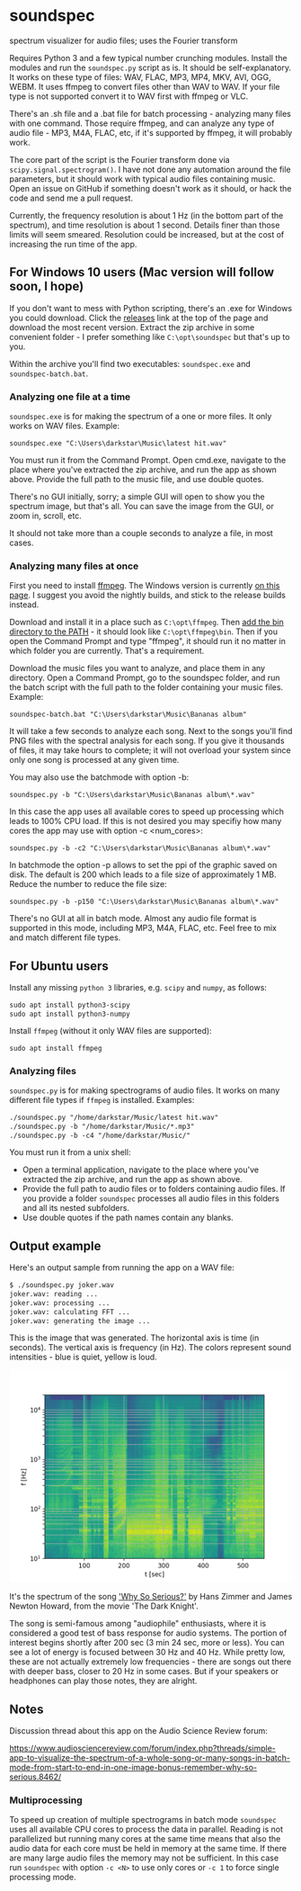 # soundspec
spectrum visualizer for audio files; uses the Fourier transform

Requires Python 3 and a few typical number crunching modules. Install the modules and run the `soundspec.py` script as is. It should be self-explanatory. It works on these type of files: WAV, FLAC, MP3, MP4, MKV, AVI, OGG, WEBM. It uses ffmpeg to convert files other than WAV to WAV. If your file type is not supported convert it to WAV first with ffmpeg or VLC.

There's an .sh file and a .bat file for batch processing - analyzing many files with one command. Those require ffmpeg, and can analyze any type of audio file - MP3, M4A, FLAC, etc, if it's supported by ffmpeg, it will probably work.

The core part of the script is the Fourier transform done via `scipy.signal.spectrogram()`. I have not done any automation around the file parameters, but it should work with typical audio files containing music. Open an issue on GitHub if something doesn't work as it should, or hack the code and send me a pull request.

Currently, the frequency resolution is about 1 Hz (in the bottom part of the spectrum), and time resolution is about 1 second. Details finer than those limits will seem smeared. Resolution could be increased, but at the cost of increasing the run time of the app.

## For Windows 10 users (Mac version will follow soon, I hope)

If you don't want to mess with Python scripting, there's an .exe for Windows you could download. Click the [releases](https://github.com/FlorinAndrei/soundspec/releases) link at the top of the page and download the most recent version. Extract the zip archive in some convenient folder - I prefer something like `C:\opt\soundspec` but that's up to you.

Within the archive you'll find two executables: `soundspec.exe` and `soundspec-batch.bat`.

### Analyzing one file at a time

`soundspec.exe` is for making the spectrum of a one or more files. It only works on WAV files. Example:

```
soundspec.exe "C:\Users\darkstar\Music\latest hit.wav"
```

You must run it from the Command Prompt. Open cmd.exe, navigate to the place where you've extracted the zip archive, and run the app as shown above. Provide the full path to the music file, and use double quotes.

There's no GUI initially, sorry; a simple GUI will open to show you the spectrum image, but that's all. You can save the image from the GUI, or zoom in, scroll, etc.

It should not take more than a couple seconds to analyze a file, in most cases.

### Analyzing many files at once

First you need to install [ffmpeg](https://ffmpeg.org/). The Windows version is currently [on this page](https://ffmpeg.zeranoe.com/builds/). I suggest you avoid the nightly builds, and stick to the release builds instead.

Download and install it in a place such as `C:\opt\ffmpeg`. Then [add the bin directory to the PATH](https://helpdeskgeek.com/windows-10/add-windows-path-environment-variable/) - it should look like `C:\opt\ffmpeg\bin`. Then if you open the Command Prompt and type "ffmpeg", it should run it no matter in which folder you are currently. That's a requirement.

Download the music files you want to analyze, and place them in any directory. Open a Command Prompt, go to the soundspec folder, and run the batch script with the full path to the folder containing your music files. Example:

```
soundspec-batch.bat "C:\Users\darkstar\Music\Bananas album"
```

It will take a few seconds to analyze each song. Next to the songs you'll find PNG files with the spectral analysis for each song. If you give it thousands of files, it may take hours to complete; it will not overload your system since only one song is processed at any given time.

You may also use the batchmode with option -b:

```
soundspec.py -b "C:\Users\darkstar\Music\Bananas album\*.wav"
```

In this case the app uses all available cores to speed up processing which leads to 100% CPU load. If this is not desired you may specifiy how many cores the app may use with option -c <num_cores>:

```
soundspec.py -b -c2 "C:\Users\darkstar\Music\Bananas album\*.wav"
```

In batchmode the option -p <ppi> allows to set the ppi of the graphic saved on disk. The default is 200 which leads to a file size of approximately 1 MB. Reduce the number to reduce the file size:

```
soundspec.py -b -p150 "C:\Users\darkstar\Music\Bananas album\*.wav"
```

There's no GUI at all in batch mode. Almost any audio file format is supported in this mode, including MP3, M4A, FLAC, etc. Feel free to mix and match different file types.

## For Ubuntu users

Install any missing `python 3` libraries, e.g. `scipy` and `numpy`, as follows:

```
sudo apt install python3-scipy
sudo apt install python3-numpy
```

Install `ffmpeg` (without it only WAV files are supported):

```
sudo apt install ffmpeg
```

### Analyzing files

`soundspec.py` is for making spectrograms of audio files. It works on many different file types if `ffmpeg` is installed. Examples:

```
./soundspec.py "/home/darkstar/Music/latest hit.wav"
./soundspec.py -b "/home/darkstar/Music/*.mp3"
./soundspec.py -b -c4 "/home/darkstar/Music/"
```

You must run it from a unix shell:
- Open a terminal application, navigate to the place where you've extracted the zip archive, and run the app as shown above. 
- Provide the full path to audio files or to folders containing audio files. If you provide a folder `soundspec` processes all audio files in this folders and all its nested subfolders.
- Use double quotes if the path names contain any blanks.

## Output example
Here's an output sample from running the app on a WAV file:

```
$ ./soundspec.py joker.wav 
joker.wav: reading ...
joker.wav: processing ...
joker.wav: calculating FFT ...
joker.wav: generating the image ...
```

This is the image that was generated. The horizontal axis is time (in seconds). The vertical axis is frequency (in Hz). The colors represent sound intensities - blue is quiet, yellow is loud.

![joker.png](joker.png)

It's the spectrum of the song ['Why So Serious?'](https://www.youtube.com/watch?v=1zyhQjJ5UgY) by Hans Zimmer and James Newton Howard, from the movie 'The Dark Knight'.

The song is semi-famous among "audiophile" enthusiasts, where it is considered a good test of bass response for audio systems. The portion of interest begins shortly after 200 sec (3 min 24 sec, more or less). You can see a lot of energy is focused between 30 Hz and 40 Hz. While pretty low, these are not actually extremely low frequencies - there are songs out there with deeper bass, closer to 20 Hz in some cases. But if your speakers or headphones can play those notes, they are alright.

## Notes

Discussion thread about this app on the Audio Science Review forum:

https://www.audiosciencereview.com/forum/index.php?threads/simple-app-to-visualize-the-spectrum-of-a-whole-song-or-many-songs-in-batch-mode-from-start-to-end-in-one-image-bonus-remember-why-so-serious.8462/

### Multiprocessing

To speed up creation of multiple spectrograms in batch mode `soundspec` uses all available CPU cores to process the data in parallel. Reading is not parallelized but running many cores at the same time means that also the audio data for each core must be held in memory at the same time. If there are many large audio files the memory may not be sufficient. In this case run `soundspec` with option `-c <N>` to use only <N> cores or `-c 1` to force single processing mode.
